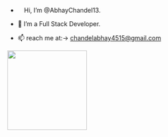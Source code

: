 - <img src="https://raw.githubusercontent.com/MartinHeinz/MartinHeinz/master/wave.gif" width="10px" height="10px"> Hi, I’m @AbhayChandel13.

- 👀 I’m a Full Stack Developer.

- 📫  reach me at:-> chandelabhay4515@gmail.com

<img height="180em" src="https://github-readme-stats.vercel.app/api?username=AbhayChandel13&show_icons=true&hide_border=true&&count_private=true&include_all_commits=true" />

<!-- ![visitors](https://visitor-badge.glitch.me/badge?$page_id=page.id) -->
<!---
AbhayChandel13/AbhayChandel13 is a ✨ special ✨ repository because its `README.md` (this file) appears on your GitHub profile.
You can click the Preview link to take a look at your changes .
--->

